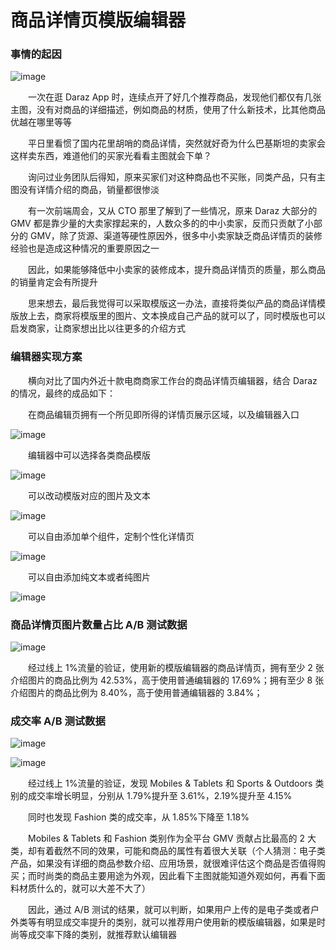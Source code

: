 # 商品详情页模版编辑器

### 事情的起因

![image](https://img.alicdn.com/imgextra/i4/O1CN012YDCIG1UjmW3LfE5f_!!6000000002554-0-tps-1538-1706.jpg)

&emsp;&emsp;一次在逛 Daraz App 时，连续点开了好几个推荐商品，发现他们都仅有几张主图，没有对商品的详细描述，例如商品的材质，使用了什么新技术，比其他商品优越在哪里等等

&emsp;&emsp;平日里看惯了国内花里胡哨的商品详情，突然就好奇为什么巴基斯坦的卖家会这样卖东西，难道他们的买家光看看主图就会下单？

&emsp;&emsp;询问过业务团队后得知，原来买家们对这种商品也不买账，同类产品，只有主图没有详情介绍的商品，销量都很惨淡

&emsp;&emsp;有一次前端周会，又从 CTO 那里了解到了一些情况，原来 Daraz 大部分的 GMV 都是靠少量的大卖家撑起来的，人数众多的的中小卖家，反而只贡献了小部分的 GMV，除了货源、渠道等硬性原因外，很多中小卖家缺乏商品详情页的装修经验也是造成这种情况的重要原因之一

&emsp;&emsp;因此，如果能够降低中小卖家的装修成本，提升商品详情页的质量，那么商品的销量肯定会有所提升

&emsp;&emsp;思来想去，最后我觉得可以采取模版这一办法，直接将类似产品的商品详情模版放上去，商家将模版里的图片、文本换成自己产品的就可以了，同时模版也可以启发商家，让商家想出比以往更多的介绍方式

### 编辑器实现方案

&emsp;&emsp;横向对比了国内外近十款电商商家工作台的商品详情页编辑器，结合 Daraz 的情况，最终的成品如下：

&emsp;&emsp;在商品编辑页拥有一个所见即所得的详情页展示区域，以及编辑器入口

![image](https://img.alicdn.com/imgextra/i4/O1CN01VyDbSO1LhBjIeNkoA_!!6000000001330-0-tps-3308-2158.jpg)

&emsp;&emsp;编辑器中可以选择各类商品模版

![image](https://img.alicdn.com/imgextra/i2/O1CN01sWijx81mo3IGqByo1_!!6000000005000-0-tps-3308-2158.jpg)

&emsp;&emsp;可以改动模版对应的图片及文本

![image](https://img.alicdn.com/imgextra/i3/O1CN01oK0QpE26Q2qbvyExr_!!6000000007655-0-tps-3308-2158.jpg)

&emsp;&emsp;可以自由添加单个组件，定制个性化详情页

![image](https://img.alicdn.com/imgextra/i2/O1CN01nAQxfD1KKur9xFk5b_!!6000000001146-0-tps-3308-2158.jpg)

&emsp;&emsp;可以自由添加纯文本或者纯图片

![image](https://img.alicdn.com/imgextra/i1/O1CN01oIsFxW27ezNzKu5AL_!!6000000007823-0-tps-3308-2158.jpg)

### 商品详情页图片数量占比 A/B 测试数据

![image](https://img.alicdn.com/imgextra/i4/O1CN01RLVDWf1dCC12Z8tit_!!6000000003699-0-tps-3308-2158.jpg)

&emsp;&emsp;经过线上 1%流量的验证，使用新的模版编辑器的商品详情页，拥有至少 2 张介绍图片的商品比例为 42.53%，高于使用普通编辑器的 17.69%；拥有至少 8 张介绍图片的商品比例为 8.40%，高于使用普通编辑器的 3.84%；

### 成交率 A/B 测试数据

![image](https://img.alicdn.com/imgextra/i4/O1CN01rEABaq1Kl1QnhqhUO_!!6000000001203-0-tps-3274-1788.jpg)

![image](https://img.alicdn.com/imgextra/i4/O1CN01CHBl5F1VWKV1dD64a_!!6000000002660-0-tps-986-1686.jpg)

&emsp;&emsp;经过线上 1%流量的验证，发现 Mobiles & Tablets 和 Sports & Outdoors 类别的成交率增长明显，分别从 1.79%提升至 3.61%，2.19%提升至 4.15%

&emsp;&emsp;同时也发现 Fashion 类的成交率，从 1.85%下降至 1.18%

&emsp;&emsp;Mobiles & Tablets 和 Fashion 类别作为全平台 GMV 贡献占比最高的 2 大类，却有着截然不同的效果，可能和商品的属性有着很大关联（个人猜测：电子类产品，如果没有详细的商品参数介绍、应用场景，就很难评估这个商品是否值得购买；而时尚类的商品主要用途为外观，因此看下主图就能知道外观如何，再看下面料材质什么的，就可以大差不大了）

&emsp;&emsp;因此，通过 A/B 测试的结果，就可以判断，如果用户上传的是电子类或者户外类等有明显成交率提升的类别，就可以推荐用户使用新的模版编辑器，如果是时尚等成交率下降的类别，就推荐默认编辑器
